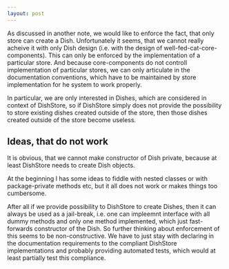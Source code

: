```yaml
---
layout: post
---
```


As discussed in another note, we would like to enforce
the fact, that only store can create a Dish. Unfortunately it seems, that
we cannot really acheive it with only Dish design (i.e. with the design
of well-fed-cat-core-components). This can only be enforced by
the implementation of a particular store. And because core-components do
not controll implementation of particular stores, we can only articulate
in the documentation conventions, which have to be maintained by
store implementation for he system to work properly.

In particular, we are only interested in Dishes, which are considered
in context of DishStore, so if DishStore simply does not provide the
possibility to store existing dishes created outside of the store, then
those dishes created outside of the store become useless.


## Ideas, that do not work

It is obvious, that we cannot make constructor of Dish private, because
at least DishStore needs to create Dish objects.

At the beginning I has some ideas to fiddle with nested classes or with
package-private methods etc, but it all does not work or makes things too
cumbersome.

After all if we provide possibility to DishStore to create Dishes, then
it can always be used as a jail-break, i.e. one can impleemnt interface
with all dummy methods and only one method implemented, which just fast-
forwards constructor of the Dish. So further thinking about enforcement
of this seems to be non-constructive. We have to just stay with declaring
in the documentation requirements to the compliant DishStore implementations
and probably providing automated tests, which would at least partially
test this compliance.
